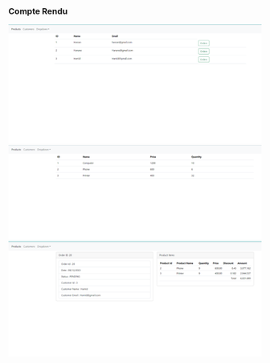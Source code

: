 <h3>Compte Rendu</h3>
<img src="captures/Customers.png">
<img src="captures/Products.png">
<img src="captures/Order.png">
